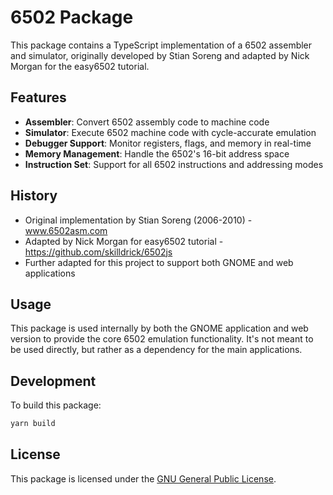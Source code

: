 # 6502 Package

This package contains a TypeScript implementation of a 6502 assembler and simulator, originally developed by Stian Soreng and adapted by Nick Morgan for the easy6502 tutorial.

## Features

- **Assembler**: Convert 6502 assembly code to machine code
- **Simulator**: Execute 6502 machine code with cycle-accurate emulation
- **Debugger Support**: Monitor registers, flags, and memory in real-time
- **Memory Management**: Handle the 6502's 16-bit address space
- **Instruction Set**: Support for all 6502 instructions and addressing modes

## History

- Original implementation by Stian Soreng (2006-2010) - www.6502asm.com
- Adapted by Nick Morgan for easy6502 tutorial - https://github.com/skilldrick/6502js
- Further adapted for this project to support both GNOME and web applications

## Usage

This package is used internally by both the GNOME application and web version to provide the core 6502 emulation functionality. It's not meant to be used directly, but rather as a dependency for the main applications.

## Development

To build this package:

```bash
yarn build
```

## License

This package is licensed under the [GNU General Public License](http://gnu.org/licenses/gpl.html).
